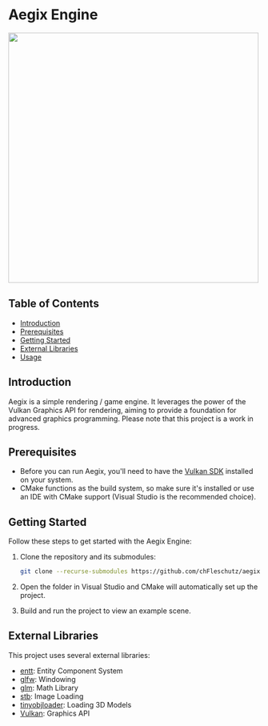 # Aegix Engine

<img src="https://upload.wikimedia.org/wikipedia/commons/3/30/Vulkan.svg" width="500"/>

## Table of Contents

- [Introduction](#introduction)
- [Prerequisites](#prerequisites)
- [Getting Started](#getting-started)
- [External Libraries](#external-libraries)
- [Usage](#usage)

## Introduction <a name="introduction"></a>

Aegix is a simple rendering / game engine. It leverages the power of the Vulkan Graphics API for rendering, aiming to provide a foundation for advanced graphics programming. Please note that this project is a work in progress.

## Prerequisites <a name="prerequisites"></a>

- Before you can run Aegix, you'll need to have the [Vulkan SDK](https://vulkan.lunarg.com/) installed on your system.
- CMake functions as the build system, so make sure it's installed or use an IDE with CMake support (Visual Studio is the recommended choice).

## Getting Started <a name="getting-started"></a>

Follow these steps to get started with the Aegix Engine:

1. Clone the repository and its submodules:

    ```bash
    git clone --recurse-submodules https://github.com/chFleschutz/aegix-engine.git
    ```

2. Open the folder in Visual Studio and CMake will automatically set up the project.

4. Build and run the project to view an example scene.

## External Libraries <a name="external-libraries"></a>

This project uses several external libraries:

- [entt](https://github.com/skypjack/entt): Entity Component System
- [glfw](https://github.com/glfw/glfw): Windowing
- [glm](https://github.com/g-truc/glm): Math Library
- [stb](https://github.com/nothings/stb): Image Loading
- [tinyobjloader](https://github.com/tinyobjloader/tinyobjloader): Loading 3D Models
- [Vulkan](https://www.vulkan.org/): Graphics API
